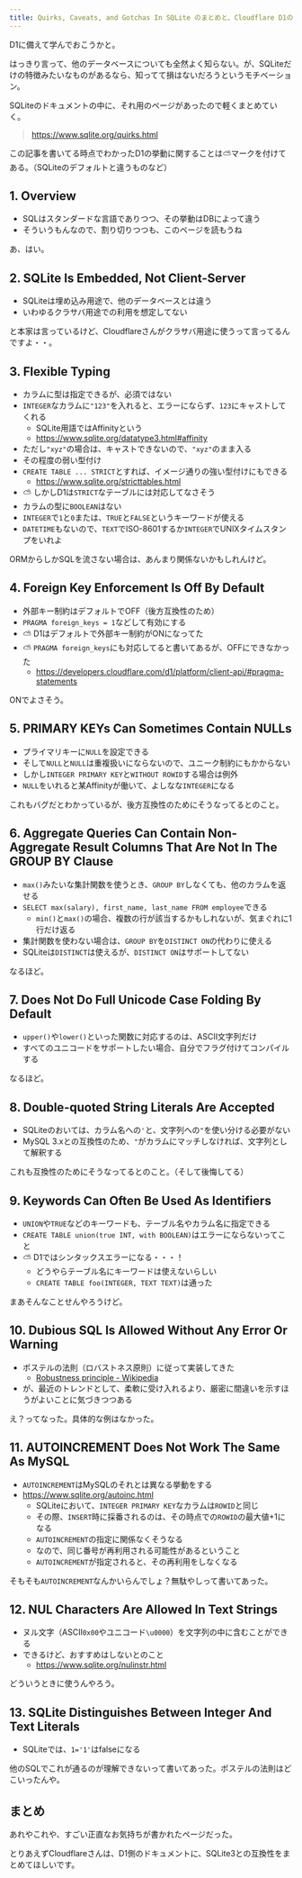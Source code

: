 ```yaml
---
title: Quirks, Caveats, and Gotchas In SQLite のまとめと、Cloudflare D1の挙動
---
```


D1に備えて学んでおこうかと。

はっきり言って、他のデータベースについても全然よく知らない。が、SQLiteだけの特徴みたいなものがあるなら、知ってて損はないだろうというモチベーション。

SQLiteのドキュメントの中に、それ用のページがあったので軽くまとめていく。

> https://www.sqlite.org/quirks.html

この記事を書いてる時点でわかったD1の挙動に関することは⛅マークを付けてある。（SQLiteのデフォルトと違うものなど）

## 1. Overview

- SQLはスタンダードな言語でありつつ、その挙動はDBによって違う
- そういうもんなので、割り切りつつも、このページを読もうね

あ、はい。

## 2. SQLite Is Embedded, Not Client-Server

- SQLiteは埋め込み用途で、他のデータベースとは違う
- いわゆるクラサバ用途での利用を想定してない

と本家は言っているけど、Cloudflareさんがクラサバ用途に使うって言ってるんですよ・・。

## 3. Flexible Typing
- カラムに型は指定できるが、必須ではない
- `INTEGER`なカラムに`"123"`を入れると、エラーにならず、`123`にキャストしてくれる
  - SQLite用語ではAffinityという
  - https://www.sqlite.org/datatype3.html#affinity
- ただし`"xyz"`の場合は、キャストできないので、`"xyz"`のまま入る
- その程度の弱い型付け
- `CREATE TABLE ... STRICT`とすれば、イメージ通りの強い型付けにもできる
  - https://www.sqlite.org/stricttables.html
- ⛅ しかしD1は`STRICT`なテーブルには対応してなさそう
- カラムの型に`BOOLEAN`はない
- `INTEGER`で`1`と`0`または、`TRUE`と`FALSE`というキーワードが使える
- `DATETIME`もないので、`TEXT`でISO-8601するか`INTEGER`でUNIXタイムスタンプをいれよ

ORMからしかSQLを流さない場合は、あんまり関係ないかもしれんけど。

## 4. Foreign Key Enforcement Is Off By Default
- 外部キー制約はデフォルトでOFF（後方互換性のため）
- `PRAGMA foreign_keys = 1`などして有効にする
- ⛅ D1はデフォルトで外部キー制約がONになってた
- ⛅ `PRAGMA foreign_keys`にも対応してると書いてあるが、OFFにできなかった
  - https://developers.cloudflare.com/d1/platform/client-api/#pragma-statements

ONでよさそう。

## 5. PRIMARY KEYs Can Sometimes Contain NULLs
- プライマリキーに`NULL`を設定できる
- そして`NULL`と`NULL`は重複扱いにならないので、ユニーク制約にもかからない
- しかし`INTEGER PRIMARY KEY`と`WITHOUT ROWID`する場合は例外
- `NULL`をいれると某Affinityが働いて、よしなな`INTEGER`になる

これもバグだとわかっているが、後方互換性のためにそうなってるとのこと。

## 6. Aggregate Queries Can Contain Non-Aggregate Result Columns That Are Not In The GROUP BY Clause

- `max()`みたいな集計関数を使うとき、`GROUP BY`しなくても、他のカラムを返せる
- `SELECT max(salary), first_name, last_name FROM employee`できる
  - `min()`と`max()`の場合、複数の行が該当するかもしれないが、気まぐれに1行だけ返る
- 集計関数を使わない場合は、`GROUP BY`を`DISTINCT ON`の代わりに使える
- SQLiteは`DISTINCT`は使えるが、`DISTINCT ON`はサポートしてない

なるほど。

## 7. Does Not Do Full Unicode Case Folding By Default

- `upper()`や`lower()`といった関数に対応するのは、ASCII文字列だけ
- すべてのユニコードをサポートしたい場合、自分でフラグ付けてコンパイルする

なるほど。

## 8. Double-quoted String Literals Are Accepted

- SQLiteのおいては、カラム名への`'`と、文字列への`"`を使い分ける必要がない
- MySQL 3.xとの互換性のため、`"`がカラムにマッチしなければ、文字列として解釈する

これも互換性のためにそうなってるとのこと。（そして後悔してる）

## 9. Keywords Can Often Be Used As Identifiers

- `UNION`や`TRUE`などのキーワードも、テーブル名やカラム名に指定できる
- `CREATE TABLE union(true INT, with BOOLEAN)`はエラーにならないってこと
- ⛅ D1ではシンタックスエラーになる・・・！
  - どうやらテーブル名にキーワードは使えないらしい
  - `CREATE TABLE foo(INTEGER, TEXT TEXT)`は通った

まあそんなことせんやろうけど。

## 10. Dubious SQL Is Allowed Without Any Error Or Warning

- ポステルの法則（ロバストネス原則）に従って実装してきた
  - [Robustness principle - Wikipedia](https://en.wikipedia.org/wiki/Robustness_principle)
- が、最近のトレンドとして、柔軟に受け入れるより、厳密に間違いを示すほうがよいことに気づきつつある

え？ってなった。具体的な例はなかった。

## 11. AUTOINCREMENT Does Not Work The Same As MySQL

- `AUTOINCREMENT`はMySQLのそれとは異なる挙動をする
- https://www.sqlite.org/autoinc.html
  - SQLiteにおいて、`INTEGER PRIMARY KEY`なカラムは`ROWID`と同じ
  - その際、`INSERT`時に採番されるのは、その時点での`ROWID`の最大値+1になる
  - `AUTOINCREMENT`の指定に関係なくそうなる
  - なので、同じ番号が再利用される可能性があるということ
  - `AUTOINCREMENT`が指定されると、その再利用をしなくなる

そもそも`AUTOINCREMENT`なんかいらんでしょ？無駄やしって書いてあった。

## 12. NUL Characters Are Allowed In Text Strings

- ヌル文字（ASCII`0x00`やユニコード`\u0000`）を文字列の中に含むことができる
- できるけど、おすすめはしないとのこと
  - https://www.sqlite.org/nulinstr.html

どういうときに使うんやろう。

## 13. SQLite Distinguishes Between Integer And Text Literals

- SQLiteでは、`1='1'`はfalseになる

他のSQLでこれが通るのが理解できないって書いてあった。ポステルの法則はどこいったんや。

## まとめ

あれやこれや、すごい正直なお気持ちが書かれたページだった。

とりあえずCloudflareさんは、D1側のドキュメントに、SQLite3との互換性をまとめてほしいです。
